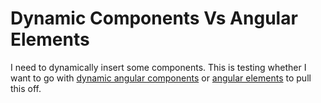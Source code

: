 # Dynamic Components Vs Angular Elements

I need to dynamically insert some components. This is testing whether I want to go with [dynamic angular components](https://angular.io/guide/dynamic-component-loader) or [angular elements](https://angular.io/guide/elements) to pull this off.